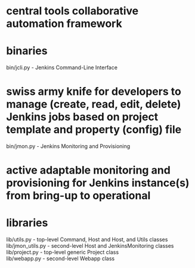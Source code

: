 # central tools collaborative automation framework

# binaries
bin/jcli.py - Jenkins Command-Line Interface<br>
  # swiss army knife for developers to manage (create, read, edit, delete) Jenkins jobs based on project template and property (config) file
bin/jmon.py - Jenkins Monitoring and Provisioning<br>
  # active adaptable monitoring and provisioning for Jenkins instance(s) from bring-up to operational

# libraries
lib/utils.py - top-level Command, Host and <subclass>Host, and Utils classes<br>
lib/jmon_utils.py - second-level <subclass>Host and JenkinsMonitoring classes<br>
lib/project.py - top-level generic Project class<br>
lib/webapp.py - second-level Webapp class<br>
